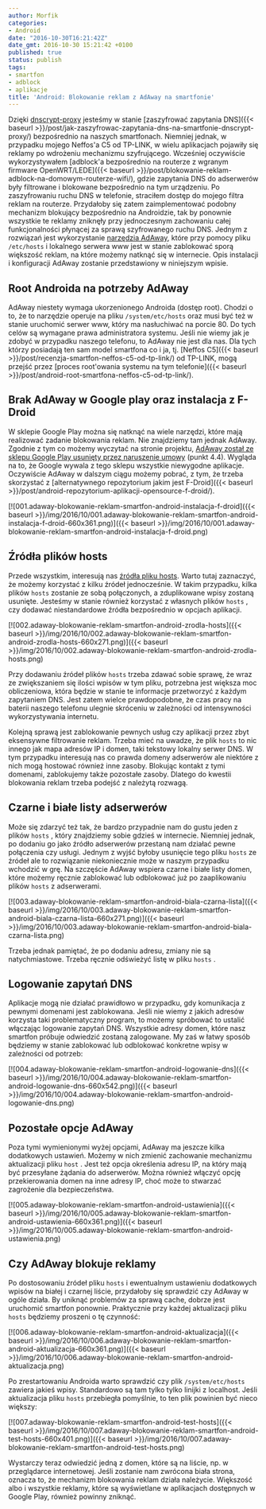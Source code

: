 ```yaml
---
author: Morfik
categories:
- Android
date: "2016-10-30T16:21:42Z"
date_gmt: 2016-10-30 15:21:42 +0100
published: true
status: publish
tags:
- smartfon
- adblock
- aplikacje
title: 'Android: Blokowanie reklam z AdAway na smartfonie'
---
```


Dzięki [dnscrypt-proxy](https://dnscrypt.org/) jesteśmy w stanie [zaszyfrować zapytania
DNS]({{< baseurl >}}/post/jak-zaszyfrowac-zapytania-dns-na-smartfonie-dnscrypt-proxy/)
bezpośrednio na naszych smartfonach. Niemniej jednak, w przypadku mojego Neffos'a C5 od TP-LINK, w
wielu aplikacjach pojawiły się reklamy po wdrożeniu mechanizmu szyfrującego. Wcześniej oczywiście
wykorzystywałem [adblock'a bezpośrednio na routerze z wgranym firmware
OpenWRT/LEDE]({{< baseurl >}}/post/blokowanie-reklam-adblock-na-domowym-routerze-wifi/), gdzie
zapytania DNS do adserwerów były filtrowane i blokowane bezpośrednio na tym urządzeniu. Po
zaszyfrowaniu ruchu DNS w telefonie, straciłem dostęp do mojego filtra reklam na routerze.
Przydałoby się zatem zaimplementować podobny mechanizm blokujący bezpośrednio na Androidzie, tak by
ponownie wszystkie te reklamy zniknęły przy jednoczesnym zachowaniu całej funkcjonalności płynącej
za sprawą szyfrowanego ruchu DNS. Jednym z rozwiązań jest wykorzystanie [narzędzia
AdAway](https://adaway.org/), które przy pomocy pliku `/etc/hosts` i lokalnego serwera www jest w
stanie zablokować sporą większość reklam, na które możemy natknąć się w internecie. Opis instalacji
i konfiguracji AdAway zostanie przedstawiony w niniejszym wpisie.

<!--more-->
## Root Androida na potrzeby AdAway

AdAway niestety wymaga ukorzenionego Androida (dostęp root). Chodzi o to, że to narzędzie operuje na
pliku `/system/etc/hosts` oraz musi być też w stanie uruchomić serwer www, który ma nasłuchiwać na
porcie 80. Do tych celów są wymagane prawa administratora systemu. Jeśli nie wiemy jak je zdobyć w
przypadku naszego telefonu, to AdAway nie jest dla nas. Dla tych którzy posiadają ten sam model
smartfona co i ja, tj. [Neffos C5]({{< baseurl >}}/post/recenzja-smartfon-neffos-c5-od-tp-link/)
od TP-LINK, mogą przejść przez [proces root'owania systemu na tym
telefonie]({{< baseurl >}}/post/android-root-smartfona-neffos-c5-od-tp-link/).

## Brak AdAway w Google play oraz instalacja z F-Droid

W sklepie Google Play można się natknąć na wiele narzędzi, które mają realizować zadanie blokowania
reklam. Nie znajdziemy tam jednak AdAway. Zgodnie z tym co możemy wyczytać na stronie projektu,
[AdAway został ze sklepu Google Play usunięty przez naruszenie
umowy](https://play.google.com/about/developer-distribution-agreement.html) (punkt 4.4). Wygląda na
to, że Google wywala z tego sklepu wszystkie niewygodne aplikacje. Oczywiście AdAway w dalszym ciągu
możemy pobrać, z tym, że trzeba skorzystać z [alternatywnego repozytorium jakim jest
F-Droid]({{< baseurl >}}/post/android-repozytorium-aplikacji-opensource-f-droid/).

[![001.adaway-blokowanie-reklam-smartfon-android-instalacja-f-droid]({{< baseurl >}}/img/2016/10/001.adaway-blokowanie-reklam-smartfon-android-instalacja-f-droid-660x361.png)]({{< baseurl >}}/img/2016/10/001.adaway-blokowanie-reklam-smartfon-android-instalacja-f-droid.png)

## Źródła plików hosts

Przede wszystkim, interesują nas [źródła pliku
hosts](https://github.com/AdAway/AdAway/wiki/HostsSources). Warto tutaj zaznaczyć, że możemy
korzystać z kilku źródeł jednocześnie. W takim przypadku, kilka plików `hosts` zostanie ze sobą
połączonych, a zduplikowane wpisy zostaną usunięte. Jesteśmy w stanie również korzystać z własnych
plików `hosts` , czy dodawać niestandardowe źródła bezpośrednio w opcjach
aplikacji.

[![002.adaway-blokowanie-reklam-smartfon-android-zrodla-hosts]({{< baseurl >}}/img/2016/10/002.adaway-blokowanie-reklam-smartfon-android-zrodla-hosts-660x271.png)]({{< baseurl >}}/img/2016/10/002.adaway-blokowanie-reklam-smartfon-android-zrodla-hosts.png)

Przy dodawaniu źródeł plików `hosts` trzeba zdawać sobie sprawę, że wraz ze zwiększaniem się ilości
wpisów w tym pliku, potrzebna jest większa moc obliczeniowa, która będzie w stanie te informacje
przetworzyć z każdym zapytaniem DNS. Jest zatem wielce prawdopodobne, że czas pracy na baterii
naszego telefonu ulegnie skróceniu w zależności od intensywności wykorzystywania internetu.

Kolejną sprawą jest zablokowanie pewnych usług czy aplikacji przez zbyt eksensywne filtrowanie
reklam. Trzeba mieć na uwadze, że plik `hosts` to nic innego jak mapa adresów IP i domen, taki
tekstowy lokalny serwer DNS. W tym przypadku interesują nas co prawda domeny adserwerów ale niektóre
z nich mogą hostować również inne zasoby. Blokując kontakt z tymi domenami, zablokujemy także
pozostałe zasoby. Dlatego do kwestii blokowania reklam trzeba podejść z należytą rozwagą.

## Czarne i białe listy adserwerów

Może się zdarzyć też tak, że bardzo przypadnie nam do gustu jeden z plików `hosts` , który
znajdziemy sobie gdzieś w internecie. Niemniej jednak, po dodaniu go jako źródło adserwerów
przestaną nam działać pewne połączenia czy usługi. Jednym z wyjść byłoby usunięcie tego pliku
`hosts` ze źródeł ale to rozwiązanie niekoniecznie może w naszym przypadku wchodzić w grę. Na
szczęście AdAway wspiera czarne i białe listy domen, które możemy ręcznie zablokować lub
odblokować już po zaaplikowaniu plików `hosts` z
adserwerami.

[![003.adaway-blokowanie-reklam-smartfon-android-biala-czarna-lista]({{< baseurl >}}/img/2016/10/003.adaway-blokowanie-reklam-smartfon-android-biala-czarna-lista-660x271.png)]({{< baseurl >}}/img/2016/10/003.adaway-blokowanie-reklam-smartfon-android-biala-czarna-lista.png)

Trzeba jednak pamiętać, że po dodaniu adresu, zmiany nie są natychmiastowe. Trzeba ręcznie odświeżyć
listę w pliku `hosts` .

## Logowanie zapytań DNS

Aplikacje mogą nie działać prawidłowo w przypadku, gdy komunikacja z pewnymi domenami jest
zablokowana. Jeśli nie wiemy z jakich adresów korzysta taki problematyczny program, to możemy
spróbować to ustalić włączając logowanie zapytań DNS. Wszystkie adresy domen, które nasz smartfon
próbuje odwiedzić zostaną zalogowane. My zaś w łatwy sposób będziemy w stanie zablokować lub
odblokować konkretne wpisy w zależności od
potrzeb:

[![004.adaway-blokowanie-reklam-smartfon-android-logowanie-dns]({{< baseurl >}}/img/2016/10/004.adaway-blokowanie-reklam-smartfon-android-logowanie-dns-660x542.png)]({{< baseurl >}}/img/2016/10/004.adaway-blokowanie-reklam-smartfon-android-logowanie-dns.png)

## Pozostałe opcje AdAway

Poza tymi wymienionymi wyżej opcjami, AdAway ma jeszcze kilka dodatkowych ustawień. Możemy w nich
zmienić zachowanie mechanizmu aktualizacji pliku `host` . Jest też opcja określenia adresu IP, na
który mają być przesyłane żądania do adserwerów. Można również włączyć opcję przekierowania domen
na inne adresy IP, choć może to stwarzać zagrożenie dla
bezpieczeństwa.

[![005.adaway-blokowanie-reklam-smartfon-android-ustawienia]({{< baseurl >}}/img/2016/10/005.adaway-blokowanie-reklam-smartfon-android-ustawienia-660x361.png)]({{< baseurl >}}/img/2016/10/005.adaway-blokowanie-reklam-smartfon-android-ustawienia.png)

## Czy AdAway blokuje reklamy

Po dostosowaniu źródeł pliku `hosts` i ewentualnym ustawieniu dodatkowych wpisów na białej i czarnej
liście, przydałoby się sprawdzić czy AdAway w ogóle działa. By uniknąć problemów za sprawą cache,
dobrze jest uruchomić smartfon ponownie. Praktycznie przy każdej aktualizacji pliku `hosts` będziemy
proszeni o tę
czynność:

[![006.adaway-blokowanie-reklam-smartfon-android-aktualizacja]({{< baseurl >}}/img/2016/10/006.adaway-blokowanie-reklam-smartfon-android-aktualizacja-660x361.png)]({{< baseurl >}}/img/2016/10/006.adaway-blokowanie-reklam-smartfon-android-aktualizacja.png)

Po zrestartowaniu Androida warto sprawdzić czy plik `/system/etc/hosts` zawiera jakieś wpisy.
Standardowo są tam tylko tylko linijki z localhost. Jeśli aktualizacja pliku `hosts` przebiegła
pomyślnie, to ten plik powinien być nieco
większy:

[![007.adaway-blokowanie-reklam-smartfon-android-test-hosts]({{< baseurl >}}/img/2016/10/007.adaway-blokowanie-reklam-smartfon-android-test-hosts-660x401.png)]({{< baseurl >}}/img/2016/10/007.adaway-blokowanie-reklam-smartfon-android-test-hosts.png)

Wystarczy teraz odwiedzić jedną z domen, które są na liście, np. w przeglądarce internetowej. Jeśli
zostanie nam zwrócona biała strona, oznacza to, że mechanizm blokowania reklam działa należycie.
Większość albo i wszystkie reklamy, które są wyświetlane w aplikacjach dostępnych w Google Play,
również powinny zniknąć.
